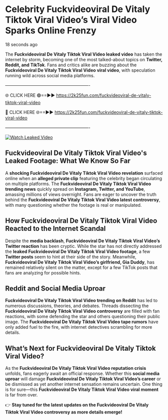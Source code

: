 # Celebrity Fuckvideoviral De Vitaly Tiktok Viral Video’s Viral Video Sparks Online Frenzy

18 seconds ago

The **Fuckvideoviral De Vitaly Tiktok Viral Video leaked video** has taken the internet by storm, becoming one of the most talked-about topics on **Twitter, Reddit, and TikTok**. Fans and critics alike are buzzing about the **Fuckvideoviral De Vitaly Tiktok Viral Video viral video**, with speculation running wild across social media platforms.

———————————————————-

🌐 CLICK HERE 🟢==►► https://2k25fun.com/fuckvideoviral-de-vitaly-tiktok-viral-video

🔴 CLICK HERE 🌐==►► https://2k25fun.com/fuckvideoviral-de-vitaly-tiktok-viral-video

———————————————————-

[![Watch Leaked Video](https://miro.medium.com/v2/resize:fit:828/format:webp/1*cilzJN44JGOrTw9NJCrNHA.gif "Watch Leaked Video")](https://2k25fun.com/fuckvideoviral-de-vitaly-tiktok-viral-video)

## **Fuckvideoviral De Vitaly Tiktok Viral Video's Leaked Footage: What We Know So Far**  
A **shocking Fuckvideoviral De Vitaly Tiktok Viral Video revelation** surfaced online when an **alleged private clip** featuring the celebrity began circulating on multiple platforms. The **Fuckvideoviral De Vitaly Tiktok Viral Video trending news** quickly spread on **Instagram, Twitter, and YouTube**, amassing millions of views overnight. Fans are eager to uncover the truth behind the **Fuckvideoviral De Vitaly Tiktok Viral Video latest controversy**, with many questioning whether the footage is real or manipulated.  

## **How Fuckvideoviral De Vitaly Tiktok Viral Video Reacted to the Internet Scandal**  
Despite the **media backlash**, **Fuckvideoviral De Vitaly Tiktok Viral Video’s Twitter reaction** has been cryptic. While the star has not directly addressed the **leaked Fuckvideoviral De Vitaly Tiktok Viral Video footage**, a few **Twitter posts** seem to hint at their side of the story. Meanwhile, **Fuckvideoviral De Vitaly Tiktok Viral Video’s girlfriend, Gia Duddy**, has remained relatively silent on the matter, except for a few TikTok posts that fans are analyzing for possible hints.  

## **Reddit and Social Media Uproar**  
**Fuckvideoviral De Vitaly Tiktok Viral Video trending on Reddit** has led to numerous discussions, theories, and debates. Threads dissecting the **Fuckvideoviral De Vitaly Tiktok Viral Video controversy** are filled with fan reactions, with some defending the star and others questioning their public image. The **Fuckvideoviral De Vitaly Tiktok Viral Video tape rumors** have only added fuel to the fire, with internet detectives scrambling for more details.  

## **What’s Next for Fuckvideoviral De Vitaly Tiktok Viral Video?**  
As the **Fuckvideoviral De Vitaly Tiktok Viral Video reputation crisis** unfolds, fans eagerly await an official response. Whether this **social media uproar** will damage **Fuckvideoviral De Vitaly Tiktok Viral Video’s career** or be dismissed as yet another internet sensation remains uncertain. One thing is for sure—this **Fuckvideoviral De Vitaly Tiktok Viral Video viral moment** is far from over.  

👉 **Stay tuned for the latest updates on the Fuckvideoviral De Vitaly Tiktok Viral Video controversy as more details emerge!**  